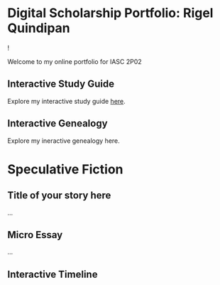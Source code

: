 # Digital Scholarship Portfolio: Rigel Quindipan

!

Welcome to my online portfolio for IASC 2P02

## Interactive Study Guide

Explore my interactive study guide [here](2P02INTERACTIVESTUDYGUIDE.html).

## Interactive Genealogy 

Explore my ineractive genealogy here. 

# Speculative Fiction

## Title of your story here

...

## Micro Essay

...

## Interactive Timeline

